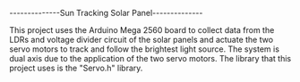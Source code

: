 --------------Sun Tracking Solar Panel--------------

This project uses the Arduino Mega 2560 board to collect data from the LDRs and voltage divider circuit of the solar panels and actuate the two servo motors to track and follow the brightest
light source. The system is dual axis due to the application of the two servo motors. The library that this project uses is the "Servo.h" library.
